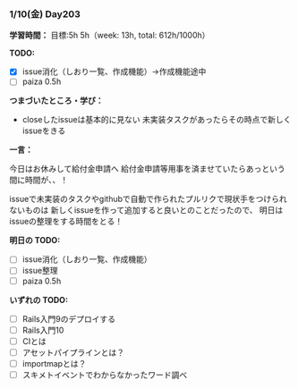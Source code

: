 ### 1/10(金) Day203

**学習時間：**
目標:5h
5h（week: 13h, total: 612h/1000h）

**TODO:**

- [x] issue消化（しおり一覧、作成機能）->作成機能途中
- [ ] paiza 0.5h

**つまづいたところ・学び：**

- closeしたissueは基本的に見ない
  未実装タスクがあったらその時点で新しくissueをきる

**一言：**

今日はお休みして給付金申請へ
給付金申請等用事を済ませていたらあっという間に時間が、、！

issueで未実装のタスクやgithubで自動で作られたプルリクで現状手をつけられないものは
新しくissueを作って追加すると良いとのことだったので、
明日はissueの整理をする時間をとる！

**明日の TODO:**

- [ ] issue消化（しおり一覧、作成機能）
- [ ] issue整理
- [ ] paiza 0.5h

**いずれの TODO:**

- [ ] Rails入門9のデプロイする
- [ ] Rails入門10
- [ ] CIとは
- [ ] アセットパイプラインとは？
- [ ] importmapとは？
- [ ] スキメトイベントでわからなかったワード調べ
